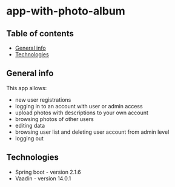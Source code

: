 # app-with-photo-album

## Table of contents
* [General info](#general-info)
* [Technologies](#technologies)

## General info

This app allows:
- new user registrations
- logging in to an account with user or admin access
- upload photos with descriptions to your own account
- browsing photos of other users
- editing data
- browsing user list and deleting user account from admin level
- logging out


## Technologies
* Spring boot - version 2.1.6
* Vaadin - version 14.0.1
